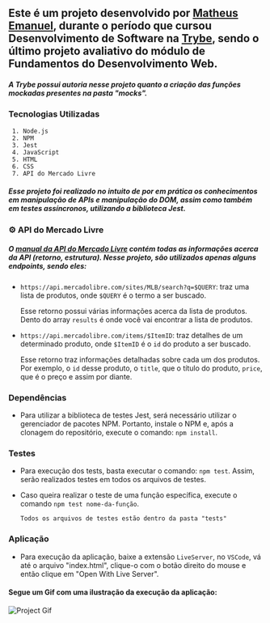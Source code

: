 ## Este é um projeto desenvolvido por [Matheus Emanuel](https://www.linkedin.com/in/matheus-emanuel-1a77b1221/), durante o período que cursou Desenvolvimento de Software na [Trybe](https://www.betrybe.com/), sendo o último projeto avaliativo do módulo de Fundamentos do Desenvolvimento Web.

##### A Trybe possui autoria nesse projeto quanto a criação das funções mockadas presentes na pasta "mocks".

### Tecnologias Utilizadas
     1. Node.js
     2. NPM
     3. Jest
     4. JavaScript
     5. HTML
     6. CSS
     7. API do Mercado Livre

##### Esse projeto foi realizado no intuito de por em prática os conhecimentos em manipulação de APIs e manipulação do DOM, assim como também em testes assíncronos, utilizando a biblioteca Jest.

### ⚙️ API do Mercado Livre

##### O [manual da API do Mercado Livre](https://developers.mercadolivre.com.br/pt_br/itens-e-buscas) contém todas as informações acerca da API (retorno, estrutura). Nesse projeto, são utilizados apenas alguns _endpoints_, sendo eles:

- `https://api.mercadolibre.com/sites/MLB/search?q=$QUERY`: traz uma lista de produtos, onde `$QUERY` é o termo a ser buscado. 


    Esse retorno possui várias informações acerca da lista de produtos. Dento do array `results` é onde você vai encontrar a lista de produtos.

- `https://api.mercadolibre.com/items/$ItemID`: traz detalhes de um determinado produto, onde `$ItemID` é o `id` do produto a ser buscado. 


    Esse retorno traz informações detalhadas sobre cada um dos produtos. Por exemplo, o `id` desse produto, o `title`, que o título do produto, `price`, que é o preço e assim por diante.

### Dependências

- Para utilizar a biblioteca de testes Jest, será necessário utilizar o gerenciador de pacotes NPM. Portanto, instale o NPM e, após a clonagem do repositório, execute o comando: `npm install`.

### Testes

- Para execução  dos tests, basta executar o comando: `npm test`. Assim, serão realizados testes em todos os arquivos de testes. 
- Caso queira realizar o teste de uma função específica, execute o comando `npm test nome-da-função`.


      Todos os arquivos de testes estão dentro da pasta "tests"
      

### Aplicação

- Para execução da aplicação, baixe a extensão `LiveServer`, no `VSCode`, vá até o arquivo "index.html", clique-o com o botão direito do mouse e então clique em "Open With Live Server".

#### Segue um Gif com uma ilustração da execução da aplicação:
    
![Project Gif](./executando-projeto.gif)
